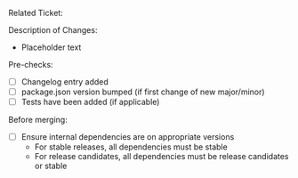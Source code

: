 Related Ticket: 

Description of Changes:
* Placeholder text

Pre-checks:
* [ ] Changelog entry added
* [ ] package.json version bumped (if first change of new major/minor)
* [ ] Tests have been added (if applicable)

Before merging:
* [ ] Ensure internal dependencies are on appropriate versions
  * For stable releases, all dependencies must be stable
  * For release candidates, all dependencies must be release candidates or stable
